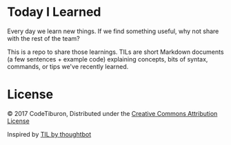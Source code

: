 # Today I Learned

Every day we learn new things.  If we find something useful, why not share with the rest of the team?

This is a repo to share those learnings. TILs are short Markdown documents (a few sentences + example code) explaining concepts, bits of syntax, commands, or tips we've recently learned.


# License

© 2017 CodeTiburon, Distributed under the [Creative Commons Attribution License](http://creativecommons.org/licenses/by/3.0/)

Inspired by [TIL by thoughtbot](https://github.com/thoughtbot/til)
